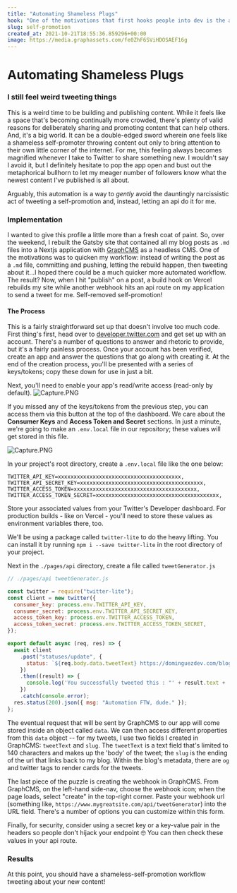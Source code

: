```yaml
---
title: "Automating Shameless Plugs"
hook: "One of the motivations that first hooks people into dev is the ability to automate workflows. The further down the rabbit hole you go, the more and more opportunity you see for making things more efficient. While this blog is a record of problem solving strategies, it's also an opportunity for shameless self-promotion...so why not make it as easy as possible to automate that part?"
slug: self-promotion
created_at: 2021-10-21T18:55:36.859296+00:00
image: https://media.graphassets.com/fe0ZhF6SViHDOSAEF16g
---
```


# Automating Shameless Plugs

### I still feel weird tweeting things
This is a weird time to be building and publishing content. While it feels like a space that's becoming continually more crowded, there's plenty of valid reasons for deliberately sharing and promoting content that can help others. And, it's a big world. It can be a double-edged sword wherein one feels like a shameless self-promoter throwing content out only to bring attention to their own little corner of the internet. For me, this feeling always becomes magnified whenever I take to Twitter to share something new. I wouldn't say I avoid it, but I definitely hesitate to pop the app open and bust out the metaphorical bullhorn to let my meager number of followers know what the newest content I've published is all about.

Arguably, this automation is a way to *gently* avoid the dauntingly narcissistic act of tweeting a self-promotion and, instead, letting an api do it for me.

### Implementation
I wanted to give this profile a little more than a fresh coat of paint. So, over the weekend, I rebuilt the Gatsby site that contained all my blog posts as `.md` files into a Nextjs application with <a href="https://graphcms.com" target="_blank">GraphCMS</a> as a headless CMS. One of the motivations was to quicken my workflow: instead of writing the post as a `.md` file, committing and pushing, letting the rebuild happen, then tweeting about it...I hoped there could be a much quicker more automated workflow. The result? Now, when I hit "publish" on a post, a build hook on Vercel rebuilds my site while another webhook hits an api route on my application to send a tweet for me. Self-removed self-promotion!

#### The Process
This is a fairly straightforward set up that doesn't involve too much code. First thing's first, head over to <a href="https://developer.twitter.com" target="_blank">developer.twitter.com</a> and get set up with an account. There's a number of questions to answer and rhetoric to provide, but it's a fairly painless process. Once your account has been verified, create an app and answer the questions that go along with creating it. At the end of the creation process, you'll be presented with a series of keys/tokens; copy these down for use in just a bit.

Next, you'll need to enable your app's read/write access (read-only by default).
![Capture.PNG](https://media.graphcms.com/M9LYNoESQmGm6sb5wQBu)

If you missed any of the keys/tokens from the previous step, you can access them via this button at the top of the dashboard. We care about the **Consumer Keys** and **Access Token and Secret** sections. In just a minute, we're going to make an `.env.local` file in our repository; these values will get stored in this file.

![Capture.PNG](https://media.graphcms.com/prI7FwFRTeV3eAgMod5e)

In your project's root directory, create a `.env.local` file like the one below:
```env
TWITTER_API_KEY=xxxxxxxxxxxxxxxxxxxxxxxxxxxxxxxxxxxxxxx,
TWITTER_API_SECRET_KEY=xxxxxxxxxxxxxxxxxxxxxxxxxxxxxxxxxxxxxxx,
TWITTER_ACCESS_TOKEN=xxxxxxxxxxxxxxxxxxxxxxxxxxxxxxxxxxxxxxx,
TWITTER_ACCESS_TOKEN_SECRET=xxxxxxxxxxxxxxxxxxxxxxxxxxxxxxxxxxxxxxx,
```
Store your associated values from your Twitter's Developer dashboard. For production builds - like on Vercel - you'll need to store these values as environment variables there, too.

We'll be using a package called `twitter-lite` to do the heavy lifting. You can install it by running `npm i --save twitter-lite` in the root directory of your project.

Next in the `./pages/api` directory, create a file called `tweetGenerator.js`

```javascript
// ./pages/api tweetGenerator.js

const twitter = require("twitter-lite");
const client = new twitter({
  consumer_key: process.env.TWITTER_API_KEY,
  consumer_secret: process.env.TWITTER_API_SECRET_KEY,
  access_token_key: process.env.TWITTER_ACCESS_TOKEN,
  access_token_secret: process.env.TWITTER_ACCESS_TOKEN_SECRET,
});

export default async (req, res) => {
  await client
    .post("statuses/update", {
      status: `${req.body.data.tweetText} https://dominguezdev.com/blog/${req.body.data.slug}`,
    })
    .then((result) => {
      console.log('You successfully tweeted this : "' + result.text + '"');
    })
    .catch(console.error);
  res.status(200).json({ msg: "Automation FTW, dude." });
};
```

The eventual request that will be sent by GraphCMS to our app will come stored inside an object called `data`. We can then access different properties from this `data` object -- for my tweets, I use two fields I created in GraphCMS: `tweetText` and `slug`. The `tweetText` is a text field that's limited to 140 characters and makes up the 'body' of the tweet; the `slug` is the ending of the url that links back to my blog. Within the blog's metadata, there are `og` and twitter tags to render cards for the tweets.

The last piece of the puzzle is creating the webhook in GraphCMS. From GraphCMS, on the left-hand side-nav, choose the webhook icon; when the page loads, select "create" in the top-right corner. Paste your webhook url (something like, `https://www.mygreatsite.com/api/tweetGenerator`) into the URL field. There's a number of options you can customize within this form.

Finally, for security, consider using a secret key or a key-value pair in the headers so people don't hijack your endpoint 🤓 You can then check these values in your api route.

### Results
At this point, you should have a shameless-self-promotion workflow tweeting about your new content! 
